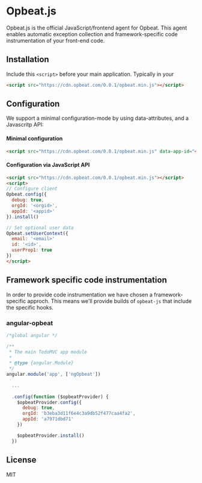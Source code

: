 # Opbeat.js

Opbeat.js is the official JavaScript/frontend agent for Opbeat. This agent enables automatic exception collection and framework-specific code instrumentation of your front-end code.

## Installation 

Include this `<script>` before your main application. Typically in your <head>

```html
<script src="https://cdn.opbeat.com/0.0.1/opbeat.min.js"></script>
```

## Configuration

We support a minimal configuration-mode by using data-attributes, and a Javascritp API:

#### Minimal configuration

```html
<script src="https://cdn.opbeat.com/0.0.1/opbeat.min.js" data-app-id="<APPID>" data-org-id="<ORGID>"></script>
```

#### Configuration via JavaScript API


```html
<script src="https://cdn.opbeat.com/0.0.1/opbeat.min.js"></script>
<script>
// Configure client
Opbeat.config({
  debug: true,
  orgId: '<orgid>',
  appId: '<appid>'
}).install()

// Set optional user data
Opbeat.setUserContext({
  email: '<email>'
  id: '<id>',
  userProp1: true
})
</script>
```

## Framework specific code instrumentation

In order to provide code instrumentation we have chosen a framework-specific approch. This means we'll provide builds of ``opbeat-js`` that include the specific hooks.

### angular-opbeat


```javascript 
/*global angular */

/**
 * The main TodoMVC app module
 *
 * @type {angular.Module}
 */
angular.module('app', ['ngOpbeat'])
  
  ...
  
  .config(function ($opbeatProvider) {
    $opbeatProvider.config({
      debug: true,
      orgId: 'b3eba3d11f6e4c3a9db52f477caa4fa2',
      appId: 'a7971dbd71'
    })

    $opbeatProvider.install()
  })
```


## License
MIT
